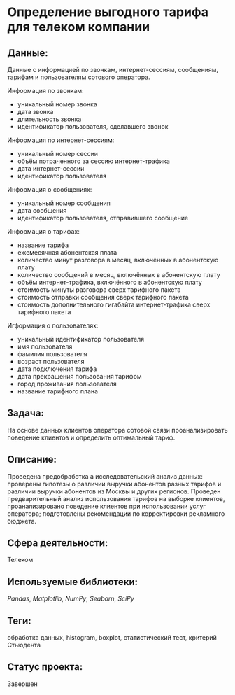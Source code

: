 # Определение выгодного тарифа для телеком компании

## Данные:

Данные с информацией по звонкам, интернет-сессиям, сообщениям, тарифам и пользователям сотового оператора.

Информация по звонкам:
* уникальный номер звонка
* дата звонка
* длительность звонка
* идентификатор пользователя, сделавшего звонок

Информация по интернет-сессиям:
* уникальный номер сессии
* объём потраченного за сессию интернет-трафика
* дата интернет-сессии
* идентификатор пользователя 

Информация о сообщениях:
* уникальный номер сообщения
* дата сообщения
* идентификатор пользователя, отправившего сообщение

Информация о тарифах:
* название тарифа
* ежемесячная абонентская плата
* количество минут разговора в месяц, включённых в абонентскую плату
* количество сообщений в месяц, включённых в абонентскую плату
* объём интернет-трафика, включённого в абонентскую плату 
* стоимость минуты разговора сверх тарифного пакета
* стоимость отправки сообщения сверх тарифного пакета
* стоимость дополнительного гигабайта интернет-трафика сверх тарифного пакета

Игформация о пользователях:
* уникальный идентификатор пользователя
* имя пользователя
* фамилия пользователя
* возраст пользователя
* дата подключения тарифа
* дата прекращения пользования тарифом
* город проживания пользователя
* название тарифного плана

## Задача:

На основе данных клиентов оператора сотовой связи проанализировать поведение клиентов и определить оптимальный тариф.

## Описание:

Проведена предобработка а исследовательский анализ данных: проверены гипотезы о различии выручки абонентов разных тарифов и различии выручки абонентов из Москвы и других регионов. Проведен предварительный анализ использования тарифов на выборке клиентов, проанализировано поведение клиентов при использовании услуг оператора; подготовлены рекомендации по корректировки рекламного бюджета. 

## Сфера деятельности:

Телеком

## Используемые библиотеки:

_Pandas_, _Matplotlib_, _NumPy_, _Seaborn_, _SciPy_

## Теги:

обработка данных, histogram, boxplot, статистический тест, критерий Стьюдента

## Статус проекта:

Завершен
